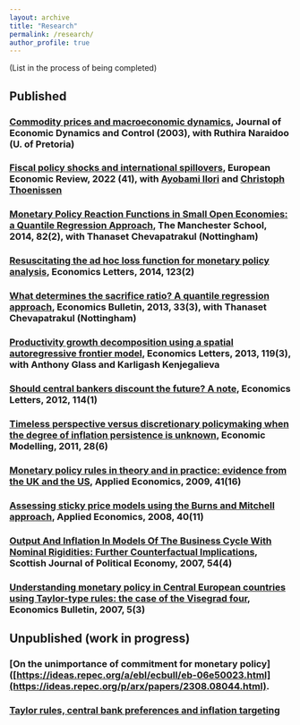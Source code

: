 ```yaml
---
layout: archive
title: "Research"
permalink: /research/
author_profile: true
---
```

(List in the process of being completed)

## Published
### [Commodity prices and macroeconomic dynamics](https://ideas.repec.org/a/eee/eecrev/v141y2022ics001429212100252x.html), Journal of Economic Dynamics and Control (2003), with Ruthira Naraidoo (U. of Pretoria)

### [Fiscal policy shocks and international spillovers](https://ideas.repec.org/a/eee/eecrev/v141y2022ics001429212100252x.html), European Economic Review, 2022 (41), with [Ayobami Ilori](https://aeilori.wordpress.com/) and [Christoph Thoenissen](https://sites.google.com/site/thoenisseneconomics/)

### [Monetary Policy Reaction Functions in Small Open Economies: a Quantile Regression Approach](https://ideas.repec.org/a/bla/manchs/v82y2014i2p237-256.html), The Manchester School, 2014, 82(2), with Thanaset Chevapatrakul (Nottingham)

### [Resuscitating the ad hoc loss function for monetary policy analysis](https://ideas.repec.org/a/eee/ecolet/v123y2014i3p313-317.html), Economics Letters, 2014, 123(2)

### [What determines the sacrifice ratio? A quantile regression approach](https://ideas.repec.org/a/ebl/ecbull/eb-13-00462.html), Economics Bulletin, 2013, 33(3), with Thanaset Chevapatrakul (Nottingham)

### [Productivity growth decomposition using a spatial autoregressive frontier model](https://ideas.repec.org/a/eee/ecolet/v119y2013i3p291-295.html), Economics Letters, 2013, 119(3), with Anthony Glass and Karligash Kenjegalieva

### [Should central bankers discount the future? A note](https://ideas.repec.org/a/eee/ecolet/v114y2012i1p20-22.html), Economics Letters, 2012, 114(1)

### [Timeless perspective versus discretionary policymaking when the degree of inflation persistence is unknown](https://ideas.repec.org/a/eee/ecmode/v28y2011i6p2432-2438.html), Economic Modelling, 2011, 28(6)

### [Monetary policy rules in theory and in practice: evidence from the UK and the US](https://ideas.repec.org/a/taf/applec/v41y2009i16p2037-2046.html), Applied Economics, 2009, 41(16)

### [Assessing sticky price models using the Burns and Mitchell approach](https://ideas.repec.org/a/taf/applec/v40y2008i11p1387-1397.html), Applied Economics, 2008, 40(11)

### [Output And Inflation In Models Of The Business Cycle With Nominal Rigidities: Further Counterfactual Implications](https://ideas.repec.org/a/bla/scotjp/v54y2007i4p475-491.html), Scottish Journal of Political Economy, 2007, 54(4)

### [Understanding monetary policy in Central European countries using Taylor-type rules: the case of the Visegrad four](https://ideas.repec.org/a/ebl/ecbull/eb-06e50023.html), Economics Bulletin, 2007, 5(3)


## Unpublished (work in progress)
### [On the unimportance of commitment for monetary policy]([https://ideas.repec.org/a/ebl/ecbull/eb-06e50023.html](https://ideas.repec.org/p/arx/papers/2308.08044.html). 

### [Taylor rules, central bank preferences and inflation targeting](https://ideas.repec.org/p/shf/wpaper/2015023.html)





